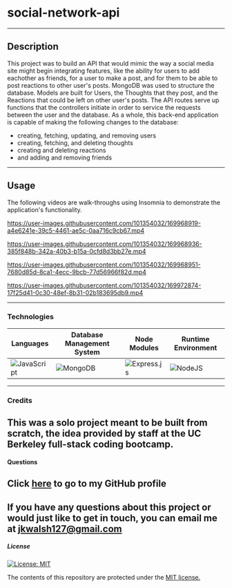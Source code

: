 # social-network-api
---
## Description
This project was to build an API that would mimic the way a social media site might begin integrating features, like the ability for users to add eachother as friends, for a user to make a post, and for them to be able to post reactions to other user's posts. MongoDB was used to structure the database. Models are built for Users, the Thoughts that they post, and the Reactions that could be left on other user's posts. The API routes serve up functions that the controllers initiate in order to service the requests between the user and the database. As a whole, this back-end application is capable of making the following changes to the database:
- creating, fetching, updating, and removing users
- creating, fetching, and deleting thoughts
- creating and deleting reactions
- and adding and removing friends

---
## Usage
The following videos are walk-throughs using Insomnia to demonstrate the application's functionality.


https://user-images.githubusercontent.com/101354032/169968919-a4e6241e-39c5-4461-ae5c-0aa716c9cb67.mp4


https://user-images.githubusercontent.com/101354032/169968936-385f848b-342a-40b3-b15a-0cfd8d3bb27e.mp4


https://user-images.githubusercontent.com/101354032/169968951-7680d85d-8ca1-4ecc-9bcb-77d56966f82d.mp4


https://user-images.githubusercontent.com/101354032/169972874-17f25d41-0c30-48ef-8b31-02b183695db9.mp4

---
### Technologies
|   Languages  | Database Management System  |  Node Modules | Runtime Environment
| ----------- | ----------- | ----------- |  ----------- | 
| ![JavaScript](https://img.shields.io/badge/javascript-%23323330.svg?style=for-the-badge&logo=javascript&logoColor=%23F7DF1E) | ![MongoDB](https://img.shields.io/badge/MongoDB-%234ea94b.svg?style=for-the-badge&logo=mongodb&logoColor=white) | ![Express.js](https://img.shields.io/badge/express.js-%23404d59.svg?style=for-the-badge&logo=express&logoColor=%2361DAFB) | ![NodeJS](https://img.shields.io/badge/node.js-6DA55F?style=for-the-badge&logo=node.js&logoColor=white)  |   |   | mongoose  |   |

---
### Credits
This was a solo project meant to be built from scratch, the idea provided by staff at the UC Berkeley full-stack coding bootcamp.
---
#### Questions
Click <a href="https://github.com/jkwalsh127" target="_blank">**here**<a> to go to my GitHub profile
---
If you have any questions about this project or would just like to get in touch, you can email me at <a href="mailto:jkwalsh127@gmail.com" target="_blank">jkwalsh127@gmail.com</a>
---
##### License
[![License: MIT](https://img.shields.io/badge/License-MIT-yellow.svg)](https://opensource.org/licenses/MIT)

The contents of this repository are protected under the <a href="https://opensource.org/licenses/MIT">MIT license.</a>
